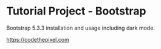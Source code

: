 # Tutorial Project - Bootstrap

Bootstrap 5.3.3 installation and usage including dark mode.

https://codethepixel.com
